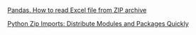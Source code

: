 [Pandas. How to read Excel file from ZIP archive](https://stackoverflow.com/questions/49157077/pandas-how-to-read-excel-file-from-zip-archive)

[Python Zip Imports: Distribute Modules and Packages Quickly](https://realpython.com/python-zip-import/)
